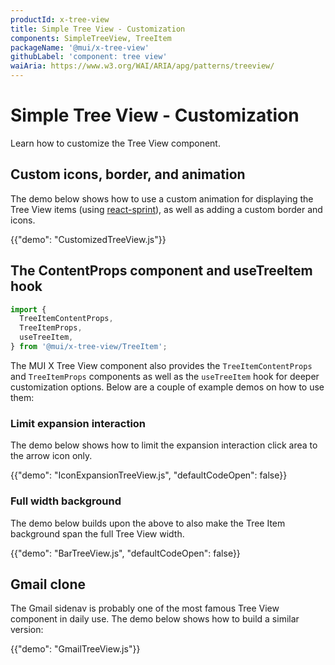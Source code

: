```yaml
---
productId: x-tree-view
title: Simple Tree View - Customization
components: SimpleTreeView, TreeItem
packageName: '@mui/x-tree-view'
githubLabel: 'component: tree view'
waiAria: https://www.w3.org/WAI/ARIA/apg/patterns/treeview/
---
```


# Simple Tree View - Customization

<p class="description">Learn how to customize the Tree View component.</p>

## Custom icons, border, and animation

The demo below shows how to use a custom animation for displaying the Tree View items (using [react-sprint](https://www.react-spring.dev/)), as well as adding a custom border and icons.

{{"demo": "CustomizedTreeView.js"}}

## The ContentProps component and useTreeItem hook

```jsx
import {
  TreeItemContentProps,
  TreeItemProps,
  useTreeItem,
} from '@mui/x-tree-view/TreeItem';
```

The MUI X Tree View component also provides the `TreeItemContentProps` and `TreeItemProps` components as well as the `useTreeItem` hook for deeper customization options.
Below are a couple of example demos on how to use them:

### Limit expansion interaction

The demo below shows how to limit the expansion interaction click area to the arrow icon only.

{{"demo": "IconExpansionTreeView.js", "defaultCodeOpen": false}}

### Full width background

The demo below builds upon the above to also make the Tree Item background span the full Tree View width.

{{"demo": "BarTreeView.js", "defaultCodeOpen": false}}

## Gmail clone

The Gmail sidenav is probably one of the most famous Tree View component in daily use.
The demo below shows how to build a similar version:

{{"demo": "GmailTreeView.js"}}
